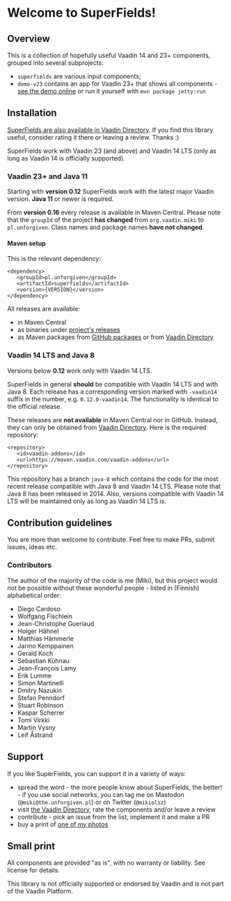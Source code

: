 # Welcome to SuperFields!

## Overview

This is a collection of hopefully useful Vaadin 14 and 23+ components, grouped into several subprojects:
* `superfields` are various input components;
* `demo-v23` contains an app for Vaadin 23+ that shows all components - [see the demo online](https://demo.unforgiven.pl/superfields/) or run it yourself with `mvn package jetty:run`

## Installation

[SuperFields are also available in Vaadin Directory](https://vaadin.com/directory/component/superfields). If you find this library useful, consider rating it there or leaving a review. Thanks :)

SuperFields work with Vaadin 23 (and above) and Vaadin 14 LTS (only as long as Vaadin 14 is officially supported).

### Vaadin 23+ and Java 11

Starting with **version 0.12** SuperFields work with the latest major Vaadin version. **Java 11** or newer is required.

From **version 0.16** every release is available in Maven Central. Please note that the `groupId` of the project **has changed** from `org.vaadin.miki` to `pl.unforgiven`. Class names and package names **have not changed**.

#### Maven setup

This is the relevant dependency:
```
<dependency>
   <groupId>pl.unforgiven</groupId>
   <artifactId>superfields</artifactId>
   <version>{VERSION}</version>
</dependency>
```

All releases are available:
* in Maven Central
* as binaries under [project's releases](https://github.com/vaadin-miki/super-fields/releases)
* as Maven packages from [GitHub packages](https://github.com/vaadin-miki/super-fields/packages/177670) or from [Vaadin Directory](https://vaadin.com/directory/component/superfields)

### Vaadin 14 LTS and Java 8

Versions below **0.12** work only with Vaadin 14 LTS.

SuperFields in general **should** be compatible with Vaadin 14 LTS and with Java 8. Each release has a corresponding version marked with `-vaadin14` suffix in the number, e.g. `0.12.0-vaadin14`. The functionality is identical to the official release.

These releases are **not available** in Maven Central nor in GitHub. Instead, they can only be obtained from [Vaadin Directory](https://vaadin.com/directory/component/superfields). Here is the required repository:
```
<repository>
   <id>vaadin-addons</id>
   <url>https://maven.vaadin.com/vaadin-addons</url>
</repository>
```

This repository has a branch `java-8` which contains the code for the most recent release compatible with Java 8 and Vaadin 14 LTS. Please note that Java 8 has been released in 2014. Also, versions compatible with Vaadin 14 LTS will be maintained only as long as Vaadin 14 LTS is.

## Contribution guidelines

You are more than welcome to contribute. Feel free to make PRs, submit issues, ideas etc.

### Contributors

The author of the majority of the code is me (Miki), but this project would not be possible without these wonderful people - listed in (Finnish) alphabetical order:

* Diego Cardoso
* Wolfgang Fischlein
* Jean-Christophe Gueriaud
* Holger Hähnel
* Matthias Hämmerle
* Jarmo Kemppainen
* Gerald Koch
* Sebastian Kühnau
* Jean-François Lamy
* Erik Lumme
* Simon Martinelli
* Dmitry Nazukin
* Stefan Penndorf
* Stuart Robinson
* Kaspar Scherrer
* Tomi Virkki
* Martin Vysny
* Leif Åstrand

## Support

If you like SuperFields, you can support it in a variety of ways:
* spread the word - the more people know about SuperFields, the better! - if you use social networks, you can tag me on Mastodon (`@miki@the.unforgiven.pl`) or on Twitter (`@mikiolsz`)
* visit [the Vaadin Directory](https://vaadin.com/directory/component/superfields), rate the components and/or leave a review
* contribute - pick an issue from the list, implement it and make a PR
* buy a print of [one of my photos](https://www.uneven-eyes.info/page/photos-for-you)

## Small print

All components are provided "as is", with no warranty or liability. See license for details.

This library is not officially supported or endorsed by Vaadin and is not part of the Vaadin Platform.
